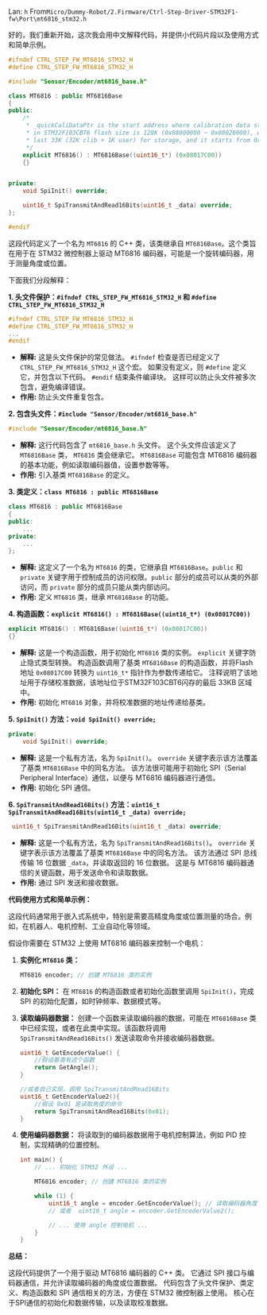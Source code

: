 Lan: `h` From`Micro/Dummy-Robot/2.Firmware/Ctrl-Step-Driver-STM32F1-fw\Port\mt6816_stm32.h`

好的，我们重新开始，这次我会用中文解释代码，并提供小代码片段以及使用方式和简单示例。

```c++
#ifndef CTRL_STEP_FW_MT6816_STM32_H
#define CTRL_STEP_FW_MT6816_STM32_H

#include "Sensor/Encoder/mt6816_base.h"

class MT6816 : public MT6816Base
{
public:
    /*
     * _quickCaliDataPtr is the start address where calibration data stored,
     * in STM32F103CBT6 flash size is 128K (0x08000000 ~ 0x08020000), we use
     * last 33K (32K clib + 1K user) for storage, and it starts from 0x08017C00.
     */
    explicit MT6816() : MT6816Base((uint16_t*) (0x08017C00))
    {}


private:
    void SpiInit() override;

    uint16_t SpiTransmitAndRead16Bits(uint16_t _data) override;
};

#endif
```

这段代码定义了一个名为 `MT6816` 的 C++ 类，该类继承自 `MT6816Base`。这个类旨在用于在 STM32 微控制器上驱动 MT6816 编码器，可能是一个旋转编码器，用于测量角度或位置。

下面我们分段解释：

**1. 头文件保护：`#ifndef CTRL_STEP_FW_MT6816_STM32_H` 和 `#define CTRL_STEP_FW_MT6816_STM32_H`**

```c++
#ifndef CTRL_STEP_FW_MT6816_STM32_H
#define CTRL_STEP_FW_MT6816_STM32_H
...
#endif
```

*   **解释:** 这是头文件保护的常见做法。  `#ifndef` 检查是否已经定义了 `CTRL_STEP_FW_MT6816_STM32_H` 这个宏。 如果没有定义，则 `#define` 定义它，并包含以下代码。  `#endif` 结束条件编译块。  这样可以防止头文件被多次包含，避免编译错误。
*   **作用:** 防止头文件重复包含。

**2. 包含头文件：`#include "Sensor/Encoder/mt6816_base.h"`**

```c++
#include "Sensor/Encoder/mt6816_base.h"
```

*   **解释:** 这行代码包含了 `mt6816_base.h` 头文件。  这个头文件应该定义了 `MT6816Base` 类， `MT6816` 类会继承它。  `MT6816Base` 可能包含 MT6816 编码器的基本功能，例如读取编码器值，设置参数等等。
*   **作用:** 引入基类 `MT6816Base` 的定义。

**3. 类定义：`class MT6816 : public MT6816Base`**

```c++
class MT6816 : public MT6816Base
{
public:
    ...
private:
    ...
};
```

*   **解释:** 这定义了一个名为 `MT6816` 的类，它继承自 `MT6816Base`。`public` 和 `private` 关键字用于控制成员的访问权限。`public` 部分的成员可以从类的外部访问，而 `private` 部分的成员只能从类内部访问。
*   **作用:** 定义 `MT6816` 类，继承 `MT6816Base` 的功能。

**4. 构造函数：`explicit MT6816() : MT6816Base((uint16_t*) (0x08017C00))`**

```c++
explicit MT6816() : MT6816Base((uint16_t*) (0x08017C00))
{}
```

*   **解释:** 这是一个构造函数，用于初始化 `MT6816` 类的实例。 `explicit` 关键字防止隐式类型转换。  构造函数调用了基类 `MT6816Base` 的构造函数，并将Flash地址 `0x08017C00` 转换为 `uint16_t*` 指针作为参数传递给它。  注释说明了该地址用于存储校准数据，该地址位于STM32F103CBT6闪存的最后 33KB 区域中。
*   **作用:** 初始化 `MT6816` 对象，并将校准数据的地址传递给基类。

**5. `SpiInit()` 方法：`void SpiInit() override;`**

```c++
private:
    void SpiInit() override;
```

*   **解释:** 这是一个私有方法，名为 `SpiInit()`。 `override` 关键字表示该方法覆盖了基类 `MT6816Base` 中的同名方法。  该方法很可能用于初始化 SPI（Serial Peripheral Interface）通信，以便与 MT6816 编码器进行通信。
*   **作用:** 初始化 SPI 通信。

**6. `SpiTransmitAndRead16Bits()` 方法：`uint16_t SpiTransmitAndRead16Bits(uint16_t _data) override;`**

```c++
 uint16_t SpiTransmitAndRead16Bits(uint16_t _data) override;
```

*   **解释:** 这是一个私有方法，名为 `SpiTransmitAndRead16Bits()`。  `override` 关键字表示该方法覆盖了基类 `MT6816Base` 中的同名方法。  该方法通过 SPI 总线传输 16 位数据 `_data`，并读取返回的 16 位数据。  这是与 MT6816 编码器通信的关键函数，用于发送命令和读取数据。
*   **作用:** 通过 SPI 发送和接收数据。

**代码使用方式和简单示例：**

这段代码通常用于嵌入式系统中，特别是需要高精度角度或位置测量的场合。例如，在机器人、电机控制、工业自动化等领域。

假设你需要在 STM32 上使用 MT6816 编码器来控制一个电机：

1.  **实例化 `MT6816` 类：**

    ```c++
    MT6816 encoder; // 创建 MT6816 类的实例
    ```

2.  **初始化 SPI：**  在 `MT6816` 的构造函数或者初始化函数里调用 `SpiInit()`，完成 SPI 的初始化配置，如时钟频率、数据模式等。

3.  **读取编码器数据：**  创建一个函数来读取编码器的数据，可能在 `MT6816Base` 类中已经实现，或者在此类中实现。该函数将调用 `SpiTransmitAndRead16Bits()` 发送读取命令并接收编码器数据。

    ```c++
    uint16_t GetEncoderValue() {
        //假设基类有这个函数
        return GetAngle();
    }

    //或者自己实现，调用 SpiTransmitAndRead16Bits
    uint16_t GetEncoderValue2(){
        //假设 0x01 是读取角度的命令
        return SpiTransmitAndRead16Bits(0x01);
    }
    ```

4.  **使用编码器数据：**  将读取到的编码器数据用于电机控制算法，例如 PID 控制，实现精确的位置控制。

    ```c++
    int main() {
        // ... 初始化 STM32 外设 ...

        MT6816 encoder; // 创建 MT6816 类的实例

        while (1) {
            uint16_t angle = encoder.GetEncoderValue(); // 读取编码器角度
            // 或者  uint16_t angle = encoder.GetEncoderValue2();

            // ... 使用 angle 控制电机 ...
        }
    }
    ```

**总结：**

这段代码提供了一个用于驱动 MT6816 编码器的 C++ 类。  它通过 SPI 接口与编码器通信，并允许读取编码器的角度或位置数据。  代码包含了头文件保护、类定义、构造函数和 SPI 通信相关的方法，方便在 STM32 微控制器上使用。 核心在于SPI通信的初始化和数据传输，以及读取校准数据。
